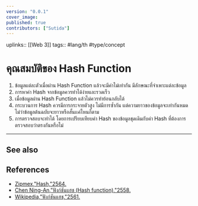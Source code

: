 ```yaml
---
version: "0.0.1"
cover_image:
published: true
contributors: ["Sutida"]
---
```

uplinks:: [[Web 3]]
tags:: #lang/th #type/concept

# คุณสมบัติของ Hash Function
1.  ข้อมูลแต่ละตัวเมื่อผ่าน Hash Function แล้วจะมีค่าไม่เท่ากัน มีลักษณะที่จำเพาะแต่ละข้อมูล
2.  การหาค่า Hash จากข้อมูลควรทำได้ง่ายและรวดเร็ว
3.  เมื่อข้อมูลผ่าน Hash Function แล้วไม่ควรทำย้อนกลับได้
4.  กระบวนการ Hash ควรมีการกระจายตัวสูง ไม่มีการซ้ำกัน แต่ความยาวของข้อมูลจะเท่ากันหมดไม่ว่าข้อมูลต้นฉบับจะยาวหรือสั้นเเค่ไหนก็ตาม
5. การตรวจสอบจะทำได้ โดยการเปรียบเทียบค่า Hash ของข้อมูลชุดเดิมกับค่า Hash ที่ต้องการตรวจสอบว่าตรงกันหรือไม่

---
## See also
## References
- [Zipmex,"Hash,"2564.](https://zipmex.com/th/glossary/hash/)
- [Chen Ning-An,"ฟังก์ชันแฮช (Hash function),"2558.](https://blog.inslash.com/%E0%B8%9F%E0%B8%B1%E0%B8%87%E0%B8%81%E0%B9%8C%E0%B8%8A%E0%B8%B1%E0%B8%99%E0%B9%81%E0%B8%AE%E0%B8%8A-hash-function-a985ed40351d)
- [Wikipedia,"ฟังก์ชันแฮช,"2561.](https://th.wikipedia.org/wiki/%E0%B8%9F%E0%B8%B1%E0%B8%87%E0%B8%81%E0%B9%8C%E0%B8%8A%E0%B8%B1%E0%B8%99%E0%B9%81%E0%B8%AE%E0%B8%8A)
